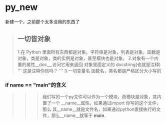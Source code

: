 # py_new
新建一个，之前那个太多没用的东西了


>## 一切皆对象
>1.在 Python 里面所有东西都是对象。字符串是对象，列表是对象，函数是对象，类是对象，类的实例是对象，甚至模块也是对象。
>2.对象有一个内置的属性__doc__,访问它用来返回 对象里面定义的 docstring(也就是注释)
'''
	这是注释你信吗？
'''
>3.一切变量名 函数名，类名都是严格区分大小写的

### if __name__ == "__main__"的含义

>>> 我们写的一个py文件可以作为一个模块，而模块是对象，其内置了一个 __name__属性，如果通过import 你写的这个文件，那么 其__name__就是文件名，如果通过python直接执行的文件，那么__name__就等于 __main__.
